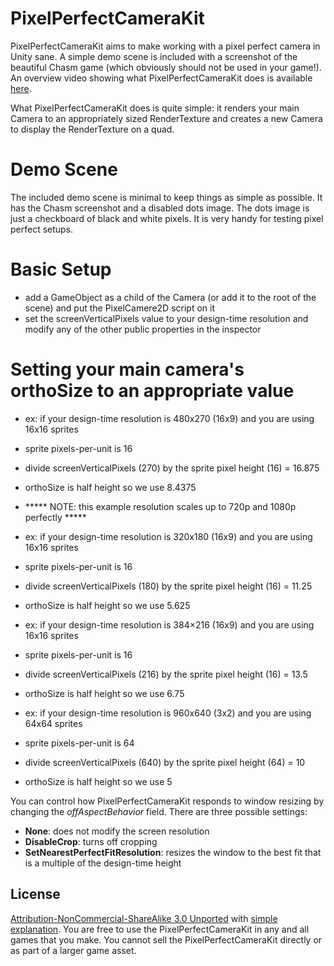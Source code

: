 PixelPerfectCameraKit
=====================

PixelPerfectCameraKit aims to make working with a pixel perfect camera in Unity sane. A simple demo scene is included with a screenshot of the beautiful Chasm game (which obviously should not be used in your game!). An overview video showing what PixelPerfectCameraKit does is available [here](https://www.youtube.com/watch?v=yI8JrBNTwkc).

What PixelPerfectCameraKit does is quite simple: it renders your main Camera to an appropriately sized RenderTexture and creates a new Camera to display the RenderTexture on a quad.



Demo Scene
=====================

The included demo scene is minimal to keep things as simple as possible. It has the Chasm screenshot and a disabled dots image. The dots image is just a checkboard of black and white pixels. It is very handy for testing pixel perfect setups.



Basic Setup
=====================

- add a GameObject as a child of the Camera (or add it to the root of the scene) and put the PixelCamere2D script on it
- set the screenVerticalPixels value to your design-time resolution and modify any of the other public properties in the inspector

Setting your main camera's orthoSize to an appropriate value
=====================

 - ex: if your design-time resolution is 480x270 (16x9) and you are using 16x16 sprites
 - sprite pixels-per-unit is 16
 - divide screenVerticalPixels (270) by the sprite pixel height (16) = 16.875
 - orthoSize is half height so we use 8.4375

 - ***** NOTE: this example resolution scales up to 720p and 1080p perfectly *****
 - ex: if your design-time resolution is 320x180 (16x9) and you are using 16x16 sprites
 - sprite pixels-per-unit is 16
 - divide screenVerticalPixels (180) by the sprite pixel height (16) = 11.25
 - orthoSize is half height so we use 5.625

 - ex: if your design-time resolution is 384×216 (16x9) and you are using 16x16 sprites
 - sprite pixels-per-unit is 16
 - divide screenVerticalPixels (216) by the sprite pixel height (16) = 13.5
 - orthoSize is half height so we use 6.75

 - ex: if your design-time resolution is 960x640 (3x2) and you are using 64x64 sprites
 - sprite pixels-per-unit is 64
 - divide screenVerticalPixels (640) by the sprite pixel height (64) = 10
 - orthoSize is half height so we use 5


You can control how PixelPerfectCameraKit responds to window resizing by changing the *offAspectBehavior* field. There are three possible settings:

- **None**: does not modify the screen resolution
- **DisableCrop**: turns off cropping
- **SetNearestPerfectFitResolution**: resizes the window to the best fit that is a multiple of the design-time height


License
-----
[Attribution-NonCommercial-ShareAlike 3.0 Unported](http://creativecommons.org/licenses/by-nc-sa/3.0/legalcode) with [simple explanation](http://creativecommons.org/licenses/by-nc-sa/3.0/deed.en_US). You are free to use the PixelPerfectCameraKit in any and all games that you make. You cannot sell the PixelPerfectCameraKit directly or as part of a larger game asset.
